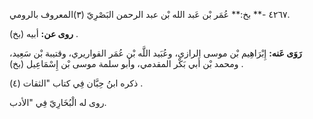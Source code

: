 ٤٢٦٧ -** بخ:** عُمَر بْن عَبد الله بْن عبد الرحمن البَصْرِيّ (٣)المعروف بالرومي.

**روى عن:** أبيه (بخ) .

**رَوَى عَنه:** إِبْرَاهِيم بْن موسى الرازي، وعُبَيد اللَّه بْن عُمَر القواريري، وقتيبة بْن سَعِيد، ومحمد بْن أَبي بَكْر المقدمي، وأبو سلمة موسى بْن إِسْمَاعِيل (بخ) .

ذكره ابنُ حِبَّان فِي كتاب "الثقات (٤) .

روى له الْبُخَارِيّ فِي "الأدب.
